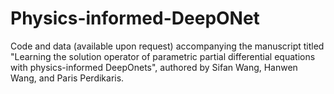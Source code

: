 # Physics-informed-DeepONet

Code and data (available upon request) accompanying the manuscript titled "Learning the solution operator of parametric partial differential equations with physics-informed DeepOnets", authored by Sifan Wang, Hanwen Wang, and Paris Perdikaris.

